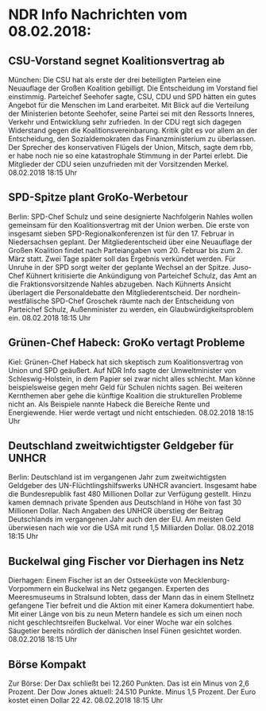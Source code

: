 # NDR Info Nachrichten vom 08.02.2018:


## CSU-Vorstand segnet Koalitionsvertrag ab
München: 	Die CSU hat als erste der drei beteiligten Parteien eine Neuauflage der Großen Koalition gebilligt. Die Entscheidung im Vorstand fiel einstimmig. Parteichef Seehofer sagte, CSU, CDU und SPD hätten ein gutes Angebot für die Menschen im Land erarbeitet. Mit Blick auf die Verteilung der Ministerien betonte Seehofer, seine Partei sei mit den Ressorts Inneres, Verkehr und Entwicklung sehr zufrieden. In der CDU regt sich dagegen Widerstand gegen die Koalitionsvereinbarung. Kritik gibt es vor allem an der Entscheidung, den Sozialdemokraten das Finanzministerium zu überlassen. Der Sprecher des konservativen Flügels der Union, Mitsch, sagte dem rbb, er habe noch nie so eine katastrophale Stimmung in der Partei erlebt. Die Mitglieder der CDU seien unzufrieden mit der Vorsitzenden Merkel. 08.02.2018 18:15 Uhr 

## SPD-Spitze plant GroKo-Werbetour
Berlin:		SPD-Chef Schulz und seine designierte Nachfolgerin Nahles wollen gemeinsam für den Koalitionsvertrag mit der Union werben. Die erste von insgesamt sieben SPD-Regionalkonferenzen ist für den 17. Februar in Niedersachsen geplant. Der Mitgliederentscheid über eine Neuauflage der Großen Koalition findet nach Parteiangaben vom 20. Februar bis zum 2. März statt. Zwei Tage später soll das Ergebnis verkündet werden. Für Unruhe in der SPD sorgt weiter der geplante Wechsel an der Spitze. Juso-Chef Kühnert kritisierte die Ankündigung von Parteichef Schulz, das Amt an die Fraktionsvorsitzende Nahles abzugeben. Nach Kühnerts Ansicht überlagert die Personaldebatte den Mitgliederentscheid. Der nordhein-westfälische SPD-Chef Groschek räumte nach der Entscheidung von Parteichef Schulz, Außenminister zu werden, ein Glaubwürdigkeitsproblem ein. 08.02.2018 18:15 Uhr 

## Grünen-Chef Habeck: GroKo vertagt Probleme
Kiel:    Grünen-Chef Habeck hat sich skeptisch zum Koalitionsvertrag von Union und SPD geäußert. Auf NDR Info sagte der Umweltminister von Schleswig-Holstein, in dem Papier sei zwar nicht alles schlecht. Man könne beispielsweise gegen mehr Geld für Schulen nichts sagen. Bei weiteren Kernthemen aber gehe die künftige Koalition die strukturellen Probleme nicht an. Als Beispiele nannte Habeck die Bereiche Rente und Energiewende. Hier werde vertagt und nicht entschieden. 08.02.2018 18:15 Uhr 

## Deutschland zweitwichtigster Geldgeber für UNHCR
Berlin: Deutschland ist im vergangenen Jahr zum zweitwichtigsten Geldgeber des UN-Flüchtlingshilfswerks UNHCR avanciert. Insgesamt habe die Bundesrepublik fast 480 Millionen Dollar zur Verfügung gestellt. Hinzu kamen demnach private Spenden aus Deutschland in Höhe von fast 30 Millionen Dollar. Nach Angaben des UNHCR überstieg der Beitrag Deutschlands im vergangenen Jahr auch den der EU. Am meisten Geld überwiesen nach wie vor die USA mit rund 1,5 Milliarden Dollar. 08.02.2018 18:15 Uhr 

## Buckelwal ging Fischer vor Dierhagen ins Netz
Dierhagen: Einem Fischer ist an der Ostseeküste von Mecklenburg-Vorpommern ein Buckelwal ins Netz gegangen. Experten des Meeresmuseums in Stralsund lobten, dass der Mann das in einem Stellnetz gefangene Tier befreit und die Aktion mit einer Kamera dokumentiert habe. Mit einer Länge von bis zu neun Metern handele es sich um einen noch nicht geschlechtsreifen Buckelwal. Vor einer Woche war ein solches Säugetier bereits nördlich der dänischen Insel Fünen gesichtet worden. 08.02.2018 18:15 Uhr 

## Börse Kompakt
Zur Börse: Der Dax schließt bei 12.260 Punkten. Das ist ein Minus von 2,6 Prozent. Der Dow Jones aktuell: 24.510 Punkte. Minus 1,5 Prozent. Der Euro kostet einen Dollar 22 42. 08.02.2018 18:15 Uhr 
